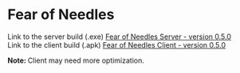 # Fear of Needles 

Link to the server build (.exe) [Fear of Needles Server - version 0.5.0](https://drive.google.com/file/d/1pslUz2_xI6hUm0tF5TUNDy3HAz4ssEtI/view?usp=sharing) <br>
Link to the client build (.apk) [Fear of Needles Client - version 0.5.0](https://drive.google.com/file/d/16O7vGlbgQt32tZhPohGOkZBBWI94zfke/view?usp=sharing) <br>

<b>Note: </b> Client may need more optimization.
